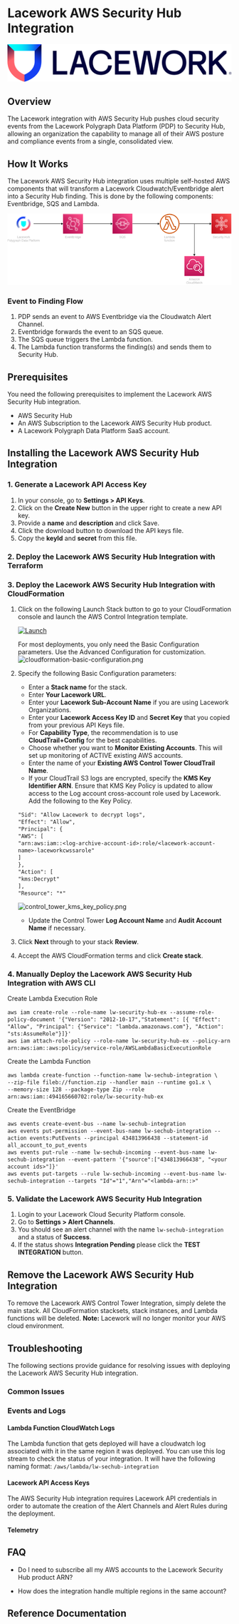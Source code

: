 # Lacework AWS Security Hub Integration

![Lacework](docs/images/lacework.png)

## Overview
The Lacework integration with AWS Security Hub pushes cloud security events from the Lacework Polygraph Data Platform (PDP) to Security Hub, allowing an 
organization the capability to manage all of their AWS posture and compliance events from a single, consolidated view.

## How It Works
The Lacework AWS Security Hub integration uses multiple self-hosted AWS components that will transform a Lacework 
Cloudwatch/Eventbridge alert into a Security Hub finding. This is done by the following components: Eventbridge, SQS and 
Lambda. 


![Security Hub Integration Flow](docs/images/aws-security-hub.png)

### Event to Finding Flow

1. PDP sends an event to AWS Eventbridge via the Cloudwatch Alert Channel.
2. Eventbridge forwards the event to an SQS queue.
3. The SQS queue triggers the Lambda function.
4. The Lambda function transforms the finding(s) and sends them to Security Hub.

## Prerequisites
You need the following prerequisites to implement the Lacework AWS Security Hub integration.

- AWS Security Hub 
- An AWS Subscription to the Lacework AWS Security Hub product.
- A Lacework Polygraph Data Platform SaaS account. 

## Installing the Lacework AWS Security Hub Integration

### 1. Generate a Lacework API Access Key

1. In your console, go to **Settings > API Keys**.
2. Click on the **Create New** button in the upper right to create a new API key.
3. Provide a **name** and **description** and click Save.
4. Click the download button to download the API keys file.
5. Copy the **keyId** and **secret** from this file.

### 2. Deploy the Lacework AWS Security Hub Integration with Terraform


### 3. Deploy the Lacework AWS Security Hub Integration with CloudFormation

1. Click on the following Launch Stack button to go to your CloudFormation console and launch the AWS Control Integration template.

   [![Launch](https://user-images.githubusercontent.com/6440106/153987820-e1f32423-1e69-416d-8bca-2ee3a1e85df1.png)](https://console.aws.amazon.com/cloudformation/home?#/stacks/create/review?templateURL=https://lacework-alliances.s3.us-west-2.amazonaws.com/lacework-control-tower-cfn/templates/control-tower-integration.template.yml)

   For most deployments, you only need the Basic Configuration parameters. Use the Advanced Configuration for customization.
   ![cloudformation-basic-configuration.png](https://docs.lacework.com/assets/images/cloudformation-basic-configuration-33cb25c21212c3aae060d8f6d064bed8.png)
2. Specify the following Basic Configuration parameters:
    * Enter a **Stack name** for the stack.
    * Enter **Your Lacework URL**.
    * Enter your **Lacework Sub-Account Name** if you are using Lacework Organizations.
    * Enter your **Lacework Access Key ID** and **Secret Key** that you copied from your previous API Keys file.
    * For **Capability Type**, the recommendation is to use **CloudTrail+Config** for the best capabilities.
    * Choose whether you want to **Monitor Existing Accounts**. This will set up monitoring of ACTIVE existing AWS accounts.
    * Enter the name of your **Existing AWS Control Tower CloudTrail Name**.
    * If your CloudTrail S3 logs are encrypted, specify the **KMS Key Identifier ARN**. Ensure that KMS Key Policy is updated to allow access to the Log account cross-account role used by Lacework. Add the following to the Key Policy.
   ```
   "Sid": "Allow Lacework to decrypt logs",
   "Effect": "Allow",
   "Principal": {
   "AWS": [
   "arn:aws:iam::<log-archive-account-id>:role/<lacework-account-name>-laceworkcwssarole"
   ]
   },
   "Action": [
   "kms:Decrypt"
   ],
   "Resource": "*"
   ```
   ![control_tower_kms_key_policy.png](https://docs.lacework.com/assets/images/control_tower_kms_key_policy-ba8f68668bb3cadc57c74364a5a657d3.png)
    * Update the Control Tower **Log Account Name** and **Audit Account Name** if necessary.
3. Click **Next** through to your stack **Review**.
4. Accept the AWS CloudFormation terms and click **Create stack**.

### 4. Manually Deploy the Lacework AWS Security Hub Integration with AWS CLI
Create Lambda Execution Role
```
aws iam create-role --role-name lw-security-hub-ex --assume-role-policy-document '{"Version": "2012-10-17","Statement": [{ "Effect": "Allow", "Principal": {"Service": "lambda.amazonaws.com"}, "Action": "sts:AssumeRole"}]}'
aws iam attach-role-policy --role-name lw-security-hub-ex --policy-arn arn:aws:iam::aws:policy/service-role/AWSLambdaBasicExecutionRole
```
Create the Lambda Function
```
aws lambda create-function --function-name lw-sechub-integration \
--zip-file fileb://function.zip --handler main --runtime go1.x \
--memory-size 128 --package-type Zip --role arn:aws:iam::494165660702:role/lw-security-hub-ex
```
Create the EventBridge
```
aws events create-event-bus --name lw-sechub-integration
aws events put-permission --event-bus-name lw-sechub-integration --action events:PutEvents --principal 434813966438 --statement-id all_account_to_put_events
aws events put-rule --name lw-sechub-incoming --event-bus-name lw-sechub-integration --event-pattern '{"source":["434813966438", "<your account ids>"]}'
aws events put-targets --rule lw-sechub-incoming --event-bus-name lw-sechub-integration --targets "Id"="1","Arn"="<lambda-arn::>"
```

### 5. Validate the Lacework AWS Security Hub Integration

1. Login to your Lacework Cloud Security Platform console.
2. Go to **Settings > Alert Channels**.
3. You should see an alert channel with the name `lw-sechub-integration` and a status of **Success**.
4. If the status shows **Integration Pending** please click the **TEST INTEGRATION** button.

## Remove the Lacework AWS Security Hub Integration

To remove the Lacework AWS Control Tower Integration, simply delete the main stack. All CloudFormation stacksets, stack instances, and Lambda functions will be deleted. **Note:** Lacework will no longer monitor your AWS cloud environment.

## Troubleshooting
The following sections provide guidance for resolving issues with deploying the Lacework AWS Security Hub integration.

### Common Issues

### Events and Logs

#### Lambda Function CloudWatch Logs

The Lambda function that gets deployed will have a cloudwatch log associated with it in the same region it was deployed. You can use this log stream
to check the status of your integration. It will have the following naming format: `/aws/lambda/lw-sechub-integration`

#### Lacework API Access Keys
The AWS Security Hub integration requires Lacework API credentials in order to automate the creation of the Alert Channels and Alert Rules during the deployment.

#### Telemetry


## FAQ

* Do I need to subscribe all my AWS accounts to the Lacework Security Hub product ARN?


* How does the integration handle multiple regions in the same account?


## Reference Documentation